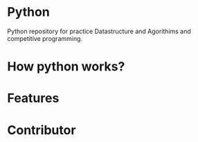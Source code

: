 # Python
Python repository for practice Datastructure and Agorithims and competitive programming.

# How python works?

# Features

# Contributor